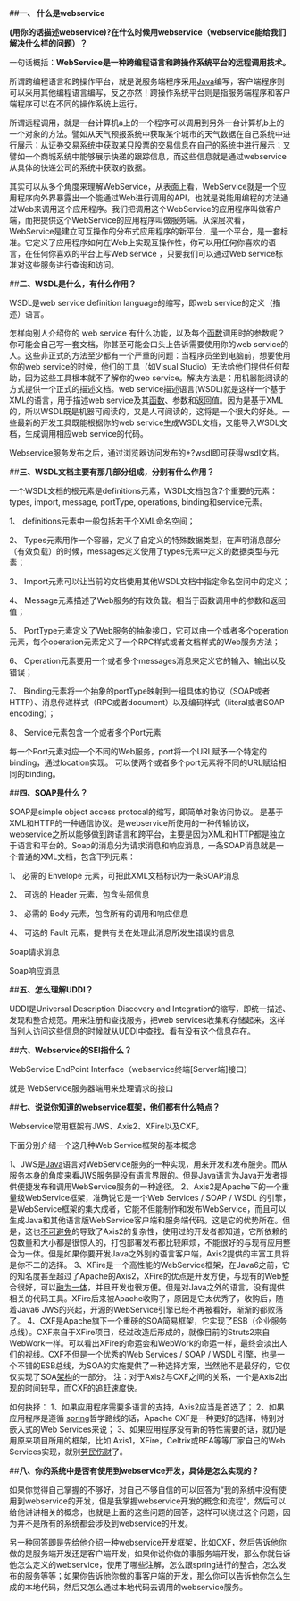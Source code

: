 ##**一、 什么是webservice**

**(用你的话描述webservice)?在什么时候用webservice（webservice能给我们解决什么样的问题）？**

一句话概括：**WebService是一种跨编程语言和跨操作系统平台的远程调用技术。**

所谓跨编程语言和跨操作平台，就是说服务端程序采用[Java](http://lib.csdn.net/base/17)编写，客户端程序则可以采用其他编程语言编写，反之亦然！跨操作系统平台则是指服务端程序和客户端程序可以在不同的操作系统上运行。

所谓远程调用，就是一台计算机a上的一个程序可以调用到另外一台计算机b上的一个对象的方法。譬如从天气预报系统中获取某个城市的天气数据在自己系统中进行展示；从证券交易系统中获取某只股票的交易信息在自己的系统中进行展示；又譬如一个商城系统中能够展示快递的跟踪信息，而这些信息就是通过webservice从具体的快递公司的系统中获取的数据。

其实可以从多个角度来理解WebService，从表面上看，WebService就是一个应用程序向外界暴露出一个能通过Web进行调用的API，也就是说能用编程的方法通过Web来调用这个应用程序。我们把调用这个WebService的应用程序叫做客户端，而把提供这个WebService的应用程序叫做服务端。从深层次看，WebService是建立可互操作的分布式应用程序的新平台，是一个平台，是一套标准。它定义了应用程序如何在Web上实现互操作性，你可以用任何你喜欢的语言，在任何你喜欢的平台上写Web service ，只要我们可以通过Web service标准对这些服务进行查询和访问。

##**二、WSDL是什么，有什么作用？**

WSDL是web service definition language的缩写，即web service的定义（描述）语言。

怎样向别人介绍你的 web service 有什么功能，以及每个[函数](http://baike.baidu.com/view/15061.htm)调用时的参数呢？你可能会自己写一套文档，你甚至可能会口头上告诉需要使用你的web service的人。这些非正式的方法至少都有一个严重的问题：当程序员坐到电脑前，想要使用你的web service的时候，他们的工具（如Visual Studio）无法给他们提供任何帮助，因为这些工具根本就不了解你的web service。解决方法是：用机器能阅读的方式提供一个正式的描述文档。web service描述语言(WSDL)就是这样一个基于XML的语言，用于描述web service及其[函数](http://baike.baidu.com/view/15061.htm)、参数和返回值。因为是基于XML的，所以WSDL既是机器可阅读的，又是人可阅读的，这将是一个很大的好处。一些最新的开发工具既能根据你的web service生成WSDL文档，又能导入WSDL文档，生成调用相应web service的代码。

Webservice服务发布之后，通过浏览器访问发布的+?wsdl即可获得wsdl文档。

##**三、WSDL文档主要有那几部分组成，分别有什么作用？**

一个WSDL文档的根元素是definitions元素，WSDL文档包含7个重要的元素：types, import, message, portType, operations, binding和service元素。

1、 definitions元素中一般包括若干个XML命名空间；

2、 Types元素用作一个容器，定义了自定义的特殊数据类型，在声明消息部分（有效负载）的时候，messages定义使用了types元素中定义的数据类型与元素；

3、 Import元素可以让当前的文档使用其他WSDL文档中指定命名空间中的定义；

4、 Message元素描述了Web服务的有效负载。相当于函数调用中的参数和返回值；

5、 PortType元素定义了Web服务的抽象接口，它可以由一个或者多个operation元素，每个operation元素定义了一个RPC样式或者文档样式的Web服务方法；

6、 Operation元素要用一个或者多个messages消息来定义它的输入、输出以及错误；

7、 Binding元素将一个抽象的portType映射到一组具体的协议（SOAP或者HTTP）、消息传递样式（RPC或者document）以及编码样式（literal或者SOAP encoding）；

8、 Service元素包含一个或者多个Port元素

每一个Port元素对应一个不同的Web服务，port将一个URL赋予一个特定的binding，通过location实现。
可以使两个或者多个port元素将不同的URL赋给相同的binding。

##**四、SOAP是什么？**

  SOAP是simple object access protocal的缩写，即简单对象访问协议。 是基于XML和HTTP的一种通信协议。是webservice所使用的一种传输协议，webservice之所以能够做到跨语言和跨平台，主要是因为XML和HTTP都是独立于语言和平台的。Soap的消息分为请求消息和响应消息，一条SOAP消息就是一个普通的XML文档，包含下列元素：

1、 必需的 Envelope 元素，可把此XML文档标识为一条SOAP消息

2、 可选的 Header 元素，包含头部信息

3、 必需的 Body 元素，包含所有的调用和响应信息

4、 可选的 Fault 元素，提供有关在处理此消息所发生错误的信息

 

Soap请求消息 

Soap响应消息 

 

##**五、怎么理解UDDI？**

UDDI是Universal Description Discovery and Integration的缩写，即统一描述、发现和整合规范。用来注册和查找服务，把web services收集和存储起来，这样当别人访问这些信息的时候就从UDDI中查找，看有没有这个信息存在。

##**六、Webservice的SEI指什么？**

WebService EndPoint Interface（webservice终端[Server端]接口）

就是 WebService服务器端用来处理请求的接口

##**七、说说你知道的webservice框架，他们都有什么特点？**

Webservice常用框架有JWS、Axis2、XFire以及CXF。

下面分别介绍一个这几种Web Service框架的基本概念

1、JWS是[Java](http://lib.csdn.net/base/17)语言对WebService服务的一种实现，用来开发和发布服务。而从服务本身的角度来看JWS服务是没有语言界限的。但是Java语言为Java开发者提供便捷发布和调用WebService服务的一种途径。
2、Axis2是Apache下的一个重量级WebService框架，准确说它是一个Web Services / SOAP / WSDL 的引擎，是WebService框架的集大成者，它能不但能制作和发布WebService，而且可以生成Java和其他语言版WebService客户端和服务端代码。这是它的优势所在。但是，这也[不可避免](https://www.baidu.com/s?wd=%E4%B8%8D%E5%8F%AF%E9%81%BF%E5%85%8D&tn=24004469_oem_dg&rsv_dl=gh_pl_sl_csd)的导致了Axis2的复杂性，使用过的开发者都知道，它所依赖的包数量和大小都是很惊人的，打包部署发布都比较麻烦，不能很好的与现有应用整合为一体。但是如果你要开发Java之外别的语言客户端，Axis2提供的丰富工具将是你不二的选择。
3、XFire是一个高性能的WebService框架，在Java6之前，它的知名度甚至超过了Apache的Axis2，XFire的优点是开发方便，与现有的Web整合很好，可以[融为一体](https://www.baidu.com/s?wd=%E8%9E%8D%E4%B8%BA%E4%B8%80%E4%BD%93&tn=24004469_oem_dg&rsv_dl=gh_pl_sl_csd)，并且开发也很方便。但是对Java之外的语言，没有提供相关的代码工具。XFire后来被Apache收购了，原因是它太优秀了，收购后，随着Java6 JWS的兴起，开源的WebService引擎已经不再被看好，渐渐的都败落了。
4、CXF是Apache旗下一个重磅的SOA简易框架，它实现了ESB（企业服务总线）。CXF来自于XFire项目，经过改造后形成的，就像目前的Struts2来自WebWork一样。可以看出XFire的命运会和WebWork的命运一样，最终会淡出人们的视线。CXF不但是一个优秀的Web Services / SOAP / WSDL 引擎，也是一个不错的ESB总线，为SOA的实施提供了一种选择方案，当然他不是最好的，它仅仅实现了SOA[架构](http://lib.csdn.net/base/16)的一部分。
注：对于Axis2与CXF之间的关系，一个是Axis2出现的时间较早，而CXF的追赶速度快。

如何抉择： 
1、如果应用程序需要多语言的支持，Axis2应当是首选了；
2、如果应用程序是遵循 [spring](http://lib.csdn.net/base/17)哲学路线的话，Apache CXF是一种更好的选择，特别对嵌入式的Web Services来说；
3、如果应用程序没有新的特性需要的话，就仍是用原来项目所用的框架，比如 Axis1，XFire，Celtrix或BEA等等厂家自己的Web Services实现，就别[劳民伤财](https://www.baidu.com/s?wd=%E5%8A%B3%E6%B0%91%E4%BC%A4%E8%B4%A2&tn=24004469_oem_dg&rsv_dl=gh_pl_sl_csd)了。

##**八、你的系统中是否有使用到webservice开发，具体是怎么实现的？**

如果你觉得自己掌握的不够好，对自己不够自信的可以回答为“我的系统中没有使用到webservice的开发，但是我掌握webservice开发的概念和流程”，然后可以给他讲讲相关的概念，也就是上面的这些问题的回答，这样可以绕过这个问题，因为并不是所有的系统都会涉及到webservice的开发。

另一种回答即是先给他介绍一种webservice开发框架，比如CXF，然后告诉他你做的是服务端开发还是客户端开发，如果你说你做的事服务端开发，那么你就告诉他怎么定义的webservice，使用了哪些注解，怎么跟spring进行的整合，怎么发布的服务等等；如果你告诉他你做的事客户端的开发，那么你可以告诉他你怎么生成的本地代码，然后又怎么通过本地代码去调用的webservice服务。